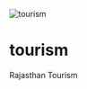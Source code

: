 ![tourism](https://user-images.githubusercontent.com/71723925/113549887-e338a600-958d-11eb-98a4-5b384d58d021.jpg)
# tourism
Rajasthan Tourism
